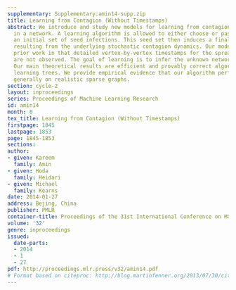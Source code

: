 ```yaml
---
supplementary: Supplementary:amin14-supp.zip
title: Learning from Contagion (Without Timestamps)
abstract: We introduce and study new models for learning from contagion processes
  in a network. A learning algorithm is allowed to either choose or passively observe
  an initial set of seed infections. This seed set then induces a final set of infections
  resulting from the underlying stochastic contagion dynamics. Our models differ from
  prior work in that detailed vertex-by-vertex timestamps for the spread of the contagion
  are not observed. The goal of learning is to infer the unknown network structure.
  Our main theoretical results are efficient and provably correct algorithms for exactly
  learning trees. We provide empirical evidence that our algorithm performs well more
  generally on realistic sparse graphs.
section: cycle-2
layout: inproceedings
series: Proceedings of Machine Learning Research
id: amin14
month: 0
tex_title: Learning from Contagion (Without Timestamps)
firstpage: 1845
lastpage: 1853
page: 1845-1853
sections: 
author:
- given: Kareem
  family: Amin
- given: Hoda
  family: Heidari
- given: Michael
  family: Kearns
date: 2014-01-27
address: Bejing, China
publisher: PMLR
container-title: Proceedings of the 31st International Conference on Machine Learning
volume: '32'
genre: inproceedings
issued:
  date-parts:
  - 2014
  - 1
  - 27
pdf: http://proceedings.mlr.press/v32/amin14.pdf
# Format based on citeproc: http://blog.martinfenner.org/2013/07/30/citeproc-yaml-for-bibliographies/
---
```

